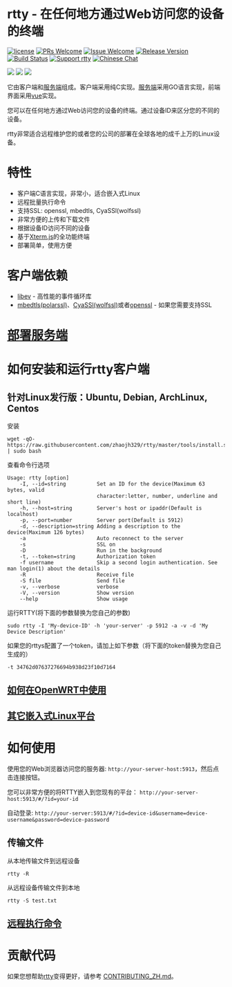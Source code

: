 # rtty - 在任何地方通过Web访问您的设备的终端

[1]: https://img.shields.io/badge/开源协议-MIT-brightgreen.svg?style=plastic
[2]: /LICENSE
[3]: https://img.shields.io/badge/提交代码-欢迎-brightgreen.svg?style=plastic
[4]: https://github.com/zhaojh329/rtty/pulls
[5]: https://img.shields.io/badge/提问-欢迎-brightgreen.svg?style=plastic
[6]: https://github.com/zhaojh329/rtty/issues/new
[7]: https://img.shields.io/badge/发布版本-7.1.2-blue.svg?style=plastic
[8]: https://github.com/zhaojh329/rtty/releases
[9]: https://travis-ci.org/zhaojh329/rtty.svg?branch=master
[10]: https://travis-ci.org/zhaojh329/rtty
[11]: https://img.shields.io/badge/支持rtty-赞助作者-blueviolet.svg
[12]: https://gitee.com/zhaojh329/rtty#project-donate-overview
[13]: https://img.shields.io/badge/技术交流群-点击加入：153530783-brightgreen.svg
[14]: https://jq.qq.com/?_wv=1027&k=5PKxbTV


[![license][1]][2]
[![PRs Welcome][3]][4]
[![Issue Welcome][5]][6]
[![Release Version][7]][8]
[![Build Status][9]][10]
[![Support rtty][11]][12]
[![Chinese Chat][13]][14]

[Xterm.js]: https://github.com/xtermjs/xterm.js
[libev]: http://software.schmorp.de/pkg/libev.html
[openssl]: https://github.com/openssl/openssl
[mbedtls(polarssl)]: https://github.com/ARMmbed/mbedtls
[CyaSSl(wolfssl)]: https://github.com/wolfSSL/wolfssl
[vue]: https://github.com/vuejs/vue
[服务端]: https://github.com/zhaojh329/rttys

![](https://raw.githubusercontent.com/zhaojh329/rtty/doc/rtty.png)
![](https://raw.githubusercontent.com/zhaojh329/rtty/doc/screen.gif)
![](https://raw.githubusercontent.com/zhaojh329/rtty/doc/file.gif)

它由客户端和[服务端]组成。客户端采用纯C实现。[服务端]采用GO语言实现，前端界面采用[vue]实现。

您可以在任何地方通过Web访问您的设备的终端。通过设备ID来区分您的不同的设备。

rtty非常适合远程维护您的或者您的公司的部署在全球各地的成千上万的Linux设备。

# 特性
* 客户端C语言实现，非常小，适合嵌入式Linux
* 远程批量执行命令
* 支持SSL: openssl, mbedtls, CyaSSl(wolfssl)
* 非常方便的上传和下载文件
* 根据设备ID访问不同的设备
* 基于[Xterm.js]的全功能终端
* 部署简单，使用方便

# 客户端依赖
* [libev] - 高性能的事件循环库
* [mbedtls(polarssl)]、[CyaSSl(wolfssl)]或者[openssl] - 如果您需要支持SSL

# [部署服务端](https://github.com/zhaojh329/rttys/blob/master/README_ZH.md)

# 如何安装和运行rtty客户端
## 针对Linux发行版：Ubuntu, Debian, ArchLinux, Centos
安装

    wget -qO- https://raw.githubusercontent.com/zhaojh329/rtty/master/tools/install.sh | sudo bash

查看命令行选项

    Usage: rtty [option]
        -I, --id=string          Set an ID for the device(Maximum 63 bytes, valid
                                 character:letter, number, underline and short line)
        -h, --host=string        Server's host or ipaddr(Default is localhost)
        -p, --port=number        Server port(Default is 5912)
        -d, --description=string Adding a description to the device(Maximum 126 bytes)
        -a                       Auto reconnect to the server
        -s                       SSL on
        -D                       Run in the background
        -t, --token=string       Authorization token
        -f username              Skip a second login authentication. See man login(1) about the details
        -R                       Receive file
        -S file                  Send file
        -v, --verbose            verbose
        -V, --version            Show version
        --help                   Show usage

运行RTTY(将下面的参数替换为您自己的参数)

    sudo rtty -I 'My-device-ID' -h 'your-server' -p 5912 -a -v -d 'My Device Description'

如果您的rttys配置了一个token，请加上如下参数（将下面的token替换为您自己生成的）

    -t 34762d07637276694b938d23f10d7164

## [如何在OpenWRT中使用](/OPENWRT_ZH.md)

## [其它嵌入式Linux平台](/CROSS_COMPILE.md)

# 如何使用
使用您的Web浏览器访问您的服务器: `http://your-server-host:5913`，然后点击连接按钮。

您可以非常方便的将RTTY嵌入到您现有的平台： `http://your-server-host:5913/#/?id=your-id`

自动登录: `http://your-server:5913/#/?id=device-id&username=device-username&password=device-password`

## 传输文件
从本地传输文件到远程设备

    rtty -R

从远程设备传输文件到本地

    rtty -S test.txt

## [远程执行命令](/COMMAND_ZH.md)

# 贡献代码
如果您想帮助[rtty](https://github.com/zhaojh329/rtty)变得更好，请参考
[CONTRIBUTING_ZH.md](https://github.com/zhaojh329/rtty/blob/master/CONTRIBUTING_ZH.md)。
